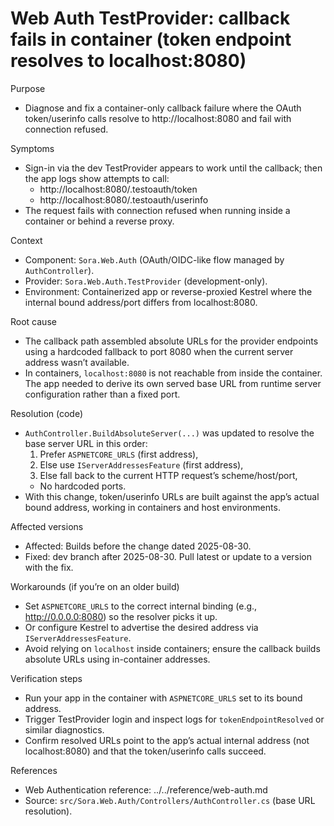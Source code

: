 # Web Auth TestProvider: callback fails in container (token endpoint resolves to localhost:8080)

Purpose
- Diagnose and fix a container-only callback failure where the OAuth token/userinfo calls resolve to http://localhost:8080 and fail with connection refused.

Symptoms
- Sign-in via the dev TestProvider appears to work until the callback; then the app logs show attempts to call:
  - http://localhost:8080/.testoauth/token
  - http://localhost:8080/.testoauth/userinfo
- The request fails with connection refused when running inside a container or behind a reverse proxy.

Context
- Component: `Sora.Web.Auth` (OAuth/OIDC-like flow managed by `AuthController`).
- Provider: `Sora.Web.Auth.TestProvider` (development-only).
- Environment: Containerized app or reverse-proxied Kestrel where the internal bound address/port differs from localhost:8080.

Root cause
- The callback path assembled absolute URLs for the provider endpoints using a hardcoded fallback to port 8080 when the current server address wasn’t available.
- In containers, `localhost:8080` is not reachable from inside the container. The app needed to derive its own served base URL from runtime server configuration rather than a fixed port.

Resolution (code)
- `AuthController.BuildAbsoluteServer(...)` was updated to resolve the base server URL in this order:
  1) Prefer `ASPNETCORE_URLS` (first address),
  2) Else use `IServerAddressesFeature` (first address),
  3) Else fall back to the current HTTP request’s scheme/host/port,
  - No hardcoded ports.
- With this change, token/userinfo URLs are built against the app’s actual bound address, working in containers and host environments.

Affected versions
- Affected: Builds before the change dated 2025-08-30.
- Fixed: dev branch after 2025-08-30. Pull latest or update to a version with the fix.

Workarounds (if you’re on an older build)
- Set `ASPNETCORE_URLS` to the correct internal binding (e.g., http://0.0.0.0:8080) so the resolver picks it up.
- Or configure Kestrel to advertise the desired address via `IServerAddressesFeature`.
- Avoid relying on `localhost` inside containers; ensure the callback builds absolute URLs using in-container addresses.

Verification steps
- Run your app in the container with `ASPNETCORE_URLS` set to its bound address.
- Trigger TestProvider login and inspect logs for `tokenEndpointResolved` or similar diagnostics.
- Confirm resolved URLs point to the app’s actual internal address (not localhost:8080) and that the token/userinfo calls succeed.

References
- Web Authentication reference: ../../reference/web-auth.md
- Source: `src/Sora.Web.Auth/Controllers/AuthController.cs` (base URL resolution).
